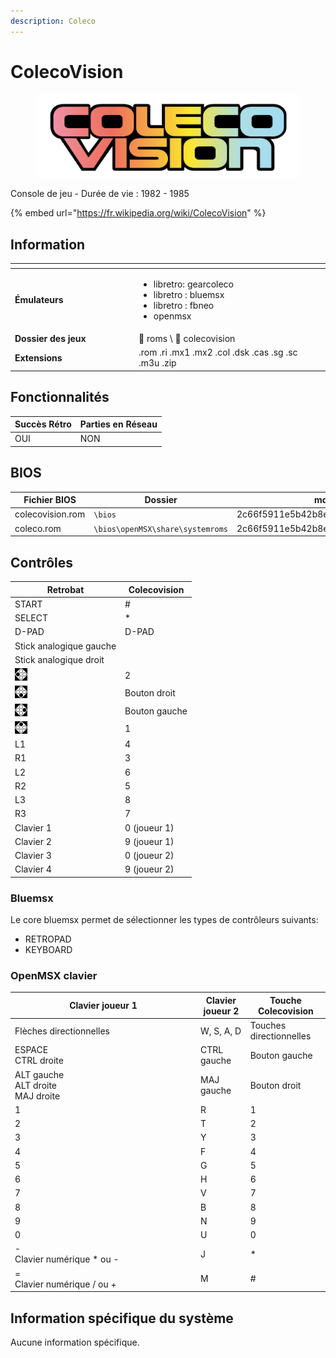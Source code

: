 ```yaml
---
description: Coleco
---
```


# ColecoVision

<div align="left">

<figure><img src="https://raw.githubusercontent.com/fabricecaruso/es-theme-carbon/52ff37c9e265587d006945a2ba695b5a962b3a3d/art/logos/colecovision.svg" alt=""><figcaption></figcaption></figure>

</div>

Console de jeu - Durée de vie : 1982 - 1985

{% embed url="https://fr.wikipedia.org/wiki/ColecoVision" %}

## Information

<table data-header-hidden><thead><tr><th width="184"></th><th></th><th data-hidden></th></tr></thead><tbody><tr><td><strong>Émulateurs</strong></td><td><ul><li>libretro: gearcoleco</li><li>libretro : bluemsx</li><li>libretro : fbneo</li><li>openmsx</li></ul></td><td></td></tr><tr><td><strong>Dossier des jeux</strong></td><td><span data-gb-custom-inline data-tag="emoji" data-code="1f4c1">📁</span> roms \ <span data-gb-custom-inline data-tag="emoji" data-code="1f4c2">📂</span> colecovision</td><td></td></tr><tr><td><strong>Extensions</strong></td><td>.rom .ri .mx1 .mx2 .col .dsk .cas .sg .sc .m3u .zip</td><td></td></tr></tbody></table>

## Fonctionnalités

| Succès Rétro | Parties en Réseau |
| ------------ | ----------------- |
| OUI          | NON               |

## BIOS

<table><thead><tr><th width="183.55555555555557">Fichier BIOS</th><th width="229">Dossier</th><th>md5</th></tr></thead><tbody><tr><td>colecovision.rom</td><td><code>\bios</code></td><td>2c66f5911e5b42b8ebe113403548eee7</td></tr><tr><td>coleco.rom</td><td><code>\bios\openMSX\share\systemroms</code></td><td>2c66f5911e5b42b8ebe113403548eee7</td></tr></tbody></table>

## Contrôles

| Retrobat                                       | Colecovision  |
| ---------------------------------------------- | ------------- |
| START                                          | #             |
| SELECT                                         | \*            |
| D-PAD                                          | D-PAD         |
| Stick analogique gauche                        |               |
| Stick analogique droit                         |               |
| ![](<../../../.gitbook/assets/image (32).png>) | 2             |
| ![](<../../../.gitbook/assets/image (19).png>) | Bouton droit  |
| ![](<../../../.gitbook/assets/image (6).png>)  | Bouton gauche |
| ![](<../../../.gitbook/assets/image (34).png>) | 1             |
| L1                                             | 4             |
| R1                                             | 3             |
| L2                                             | 6             |
| R2                                             | 5             |
| L3                                             | 8             |
| R3                                             | 7             |
| Clavier 1                                      | 0 (joueur 1)  |
| Clavier 2                                      | 9 (joueur 1)  |
| Clavier 3                                      | 0 (joueur 2)  |
| Clavier 4                                      | 9 (joueur 2)  |

### Bluemsx

Le core bluemsx permet de sélectionner les types de contrôleurs suivants:

* RETROPAD
* KEYBOARD

### OpenMSX clavier

<table><thead><tr><th width="283">Clavier joueur 1</th><th>Clavier joueur 2</th><th>Touche Colecovision</th></tr></thead><tbody><tr><td>Flèches directionnelles</td><td>W, S, A, D</td><td>Touches directionnelles</td></tr><tr><td>ESPACE<br>CTRL droite</td><td>CTRL gauche</td><td>Bouton gauche</td></tr><tr><td>ALT gauche<br>ALT droite<br>MAJ droite</td><td>MAJ gauche</td><td>Bouton droit</td></tr><tr><td>1</td><td>R</td><td>1</td></tr><tr><td>2</td><td>T</td><td>2</td></tr><tr><td>3</td><td>Y</td><td>3</td></tr><tr><td>4</td><td>F</td><td>4</td></tr><tr><td>5</td><td>G</td><td>5</td></tr><tr><td>6</td><td>H</td><td>6</td></tr><tr><td>7</td><td>V</td><td>7</td></tr><tr><td>8</td><td>B</td><td>8</td></tr><tr><td>9</td><td>N</td><td>9</td></tr><tr><td>0</td><td>U</td><td>0</td></tr><tr><td>-<br>Clavier numérique * ou -</td><td>J</td><td>*</td></tr><tr><td>=<br>Clavier numérique / ou +</td><td>M</td><td>#</td></tr></tbody></table>

## Information spécifique du système

Aucune information spécifique.
